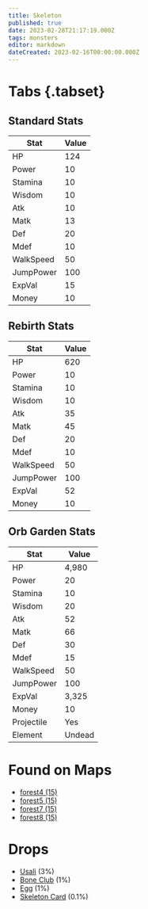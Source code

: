 ```yaml
---
title: Skeleton
published: true
date: 2023-02-28T21:17:19.000Z
tags: monsters
editor: markdown
dateCreated: 2023-02-16T00:00:00.000Z
---
```


# Tabs {.tabset}

## Standard Stats

|Stat|Value|
|-|-|
|HP|124|
|Power|10|
|Stamina|10|
|Wisdom|10|
|Atk|10|
|Matk|13|
|Def|20|
|Mdef|10|
|WalkSpeed|50|
|JumpPower|100|
|ExpVal|15|
|Money|10|
## Rebirth Stats

|Stat|Value|
|-|-|
|HP|620|
|Power|10|
|Stamina|10|
|Wisdom|10|
|Atk|35|
|Matk|45|
|Def|20|
|Mdef|10|
|WalkSpeed|50|
|JumpPower|100|
|ExpVal|52|
|Money|10|
## Orb Garden Stats

|Stat|Value|
|-|-|
|HP|4,980|
|Power|20|
|Stamina|10|
|Wisdom|20|
|Atk|52|
|Matk|66|
|Def|30|
|Mdef|15|
|WalkSpeed|50|
|JumpPower|100|
|ExpVal|3,325|
|Money|10|
|Projectile|Yes|
|Element|Undead|

# Found on Maps
 * [forest4 (15)](/maps/forest4)
 * [forest5 (15)](/maps/forest5)
 * [forest7 (15)](/maps/forest7)
 * [forest8 (15)](/maps/forest8)

# Drops
 * [Usali](/items/usali) (3%)
 * [Bone Club](/items/bone-club) (1%)
 * [Egg](/items/egg) (1%)
 * [Skeleton Card](/items/skeleton-card) (0.1%)
